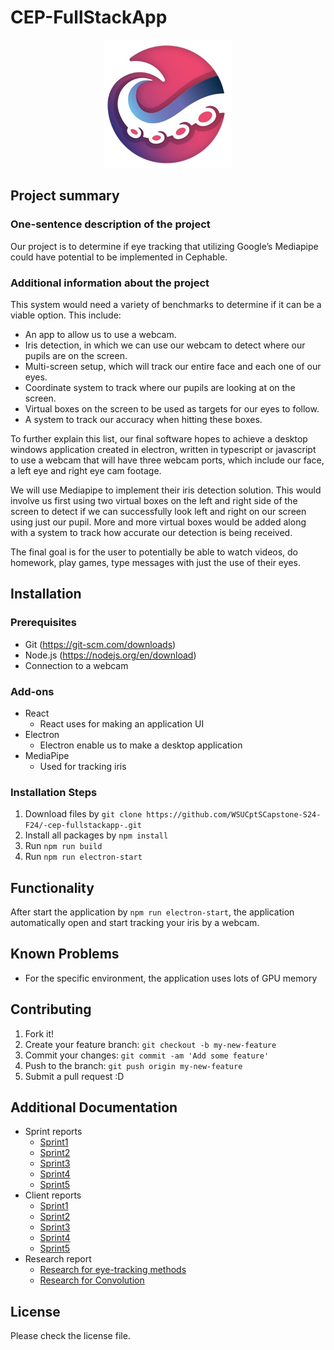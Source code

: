 # CEP-FullStackApp

<p align="center">
  <img src="image.png" alt="">
</p>

## Project summary

### One-sentence description of the project

Our project is to determine if eye tracking that utilizing Google’s Mediapipe could have potential to be implemented in Cephable.

### Additional information about the project

This system would need a variety of benchmarks to determine if it can be a viable option. This include:

* An app to allow us to use a webcam.
* Iris detection, in which we can use our webcam to detect where our pupils are on the screen.
* Multi-screen setup, which will track our entire face and each one of our eyes.
* Coordinate system to track where our pupils are looking at on the screen.
* Virtual boxes on the screen to be used as targets for our eyes to follow.
* A system to track our accuracy when hitting these boxes.

To further explain this list, our final software hopes to achieve a desktop windows application created in electron, written in typescript or javascript to use a webcam that will have three webcam ports, which include our face, a left eye and right eye cam footage.

We will use Mediapipe to implement their iris detection solution. This would involve us first using two virtual boxes on the left and right side of the screen to detect if we can successfully look left and right on our screen using just our pupil. More and more virtual boxes would be added along with a system to track how accurate our detection is being received.

The final goal is for the user to potentially be able to watch videos, do homework, play games, type messages with just the use of their eyes.

## Installation

### Prerequisites

* Git (https://git-scm.com/downloads)
* Node.js (https://nodejs.org/en/download)
* Connection to a webcam

### Add-ons

* React
  * React uses for making an application UI
* Electron
  * Electron enable us to make a desktop application
* MediaPipe
  * Used for tracking iris

### Installation Steps

1. Download files by `git clone https://github.com/WSUCptSCapstone-S24-F24/-cep-fullstackapp-.git`
2. Install all packages by `npm install`
3. Run `npm run build`
4. Run `npm run electron-start`

## Functionality

After start the application by `npm run electron-start`, the application automatically open and start tracking your iris by a webcam.

## Known Problems

* For the specific environment, the application uses lots of GPU memory

## Contributing

1. Fork it!
2. Create your feature branch: `git checkout -b my-new-feature`
3. Commit your changes: `git commit -am 'Add some feature'`
4. Push to the branch: `git push origin my-new-feature`
5. Submit a pull request :D

## Additional Documentation

* Sprint reports
  * [Sprint1](https://github.com/WSUCptSCapstone-S24-F24/-cep-fullstackapp-/blob/main/documents/sprint1_report.md)
  * [Sprint2](https://github.com/WSUCptSCapstone-S24-F24/-cep-fullstackapp-/blob/main/documents/sprint2_report.md)
  * [Sprint3](https://github.com/WSUCptSCapstone-S24-F24/-cep-fullstackapp-/blob/main/documents/sprint3_report.md)
  * [Sprint4](https://github.com/WSUCptSCapstone-S24-F24/-cep-fullstackapp-/blob/main/documents/sprint4_report.md)
  * [Sprint5](https://github.com/WSUCptSCapstone-S24-F24/-cep-fullstackapp-/blob/main/documents/sprint5_report.md)
* Client reports
  * [Sprint1](https://github.com/WSUCptSCapstone-S24-F24/-cep-fullstackapp-/blob/main/documents/client_report_sprint1_CEP.md)
  * [Sprint2](https://github.com/WSUCptSCapstone-S24-F24/-cep-fullstackapp-/blob/main/documents/sprint2_client_report.md)
  * [Sprint3](https://github.com/WSUCptSCapstone-S24-F24/-cep-fullstackapp-/blob/main/documents/sprint3_client_report.md)
  * [Sprint4](https://github.com/WSUCptSCapstone-S24-F24/-cep-fullstackapp-/blob/main/documents/sprint4_client_report.md)
  * [Sprint5](https://github.com/WSUCptSCapstone-S24-F24/-cep-fullstackapp-/blob/main/documents/sprint5_client_report.md)
* Research report
  * [Research for eye-tracking methods](https://github.com/WSUCptSCapstone-S24-F24/-cep-fullstackapp-/blob/main/documents/Reserch_report.md)
  * [Research for Convolution](https://github.com/WSUCptSCapstone-S24-F24/-cep-fullstackapp-/blob/main/documents/Convolution_Research_Report.md)

## License

Please check the license file.
